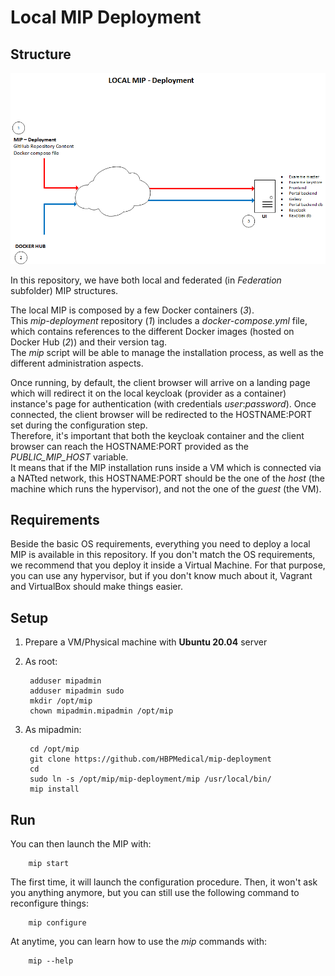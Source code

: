 # Local MIP Deployment
## Structure
![MIP Local Deployment](MIP_Local_Deployment.png)

In this repository, we have both local and federated (in *Federation* subfolder) MIP structures.  

The local MIP is composed by a few Docker containers (*3*).  
This *mip-deployment* repository (*1*) includes a *docker-compose.yml* file, which contains references to the different Docker images (hosted on Docker Hub (*2*)) and their version tag.  
The *mip* script will be able to manage the installation process, as well as the different administration aspects.  

Once running, by default, the client browser will arrive on a landing page which will redirect it on the local keycloak (provider as a container) instance's page for authentication (with credentials *user*:*password*). Once connected, the client browser will be redirected to the HOSTNAME:PORT set during the configuration step.  
Therefore, it's important that both the keycloak container and the client browser can reach the HOSTNAME:PORT provided as the *PUBLIC_MIP_HOST* variable.  
It means that if the MIP installation runs inside a VM which is connected via a NATted network, this HOSTNAME:PORT should be the one of the *host* (the machine which runs the hypervisor), and not the one of the *guest* (the VM).

## Requirements
Beside the basic OS requirements, everything you need to deploy a local MIP is available in this repository.
If you don't match the OS requirements, we recommend that you deploy it inside a Virtual Machine. For that purpose, you can use any hypervisor, but if you don't know much about it, Vagrant and VirtualBox should make things easier.

## Setup
1. Prepare a VM/Physical machine with **Ubuntu 20.04** server
2. As root:

        adduser mipadmin
        adduser mipadmin sudo
        mkdir /opt/mip
        chown mipadmin.mipadmin /opt/mip

3. As mipadmin:

        cd /opt/mip
        git clone https://github.com/HBPMedical/mip-deployment
        cd
        sudo ln -s /opt/mip/mip-deployment/mip /usr/local/bin/
        mip install

## Run
You can then launch the MIP with:

        mip start

The first time, it will launch the configuration procedure. Then, it won't ask you anything anymore, but you can still use the following command to reconfigure things:

        mip configure

At anytime, you can learn how to use the *mip* commands with:

        mip --help
